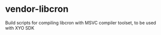 # vendor-libcron
Build scripts for compiling libcron with MSVC compiler toolset, to be used with XYO SDK
